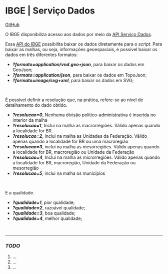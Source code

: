 # IBGE | Serviço Dados

[GitHub](https://github.com/open-geodata/br_ibge_api)

O IBGE disponibiliza acesso aos dados por meio da [API Serviço Dados](https://servicodados.ibge.gov.br/api/docs).

Essa [API do IBGE](https://servicodados.ibge.gov.br) possibilita baixar os dados diretamente para o _script_. Para baixar as malhas, ou seja, informações geoespaciais, é possivel baixar os dados em três diferentes formatos:

- **_?formato=application/vnd.geo+json_**, para baixar os dados em GeoJson;
- **_?formato=application/json_**, para baixar os dados em TopoJson;
- **_?formato=image/svg+xml_**, para baixar os dados em SVG;

<br>

É possível definir a resolução que, na prática, refere-se ao nível de detalhamento do dado obtido.

- **_?resolucao=0_**, Nenhuma divisão político-administrativa é inserida no interior da malha
- **_?resolucao=1_**, Inclui na malha as macrorregiões. Válido apenas quando a localidade for BR.
- **_?resolucao=2_**, Inclui na malha as Unidades da Federação. Válido apenas quando a localidade for BR ou uma macroregião
- **_?resolucao=3_**, inclui na malha as mesorregiões. Válido apenas quando a localidade for BR, macroregião ou Unidade da Federação
- **_?resolucao=4_**, Inclui na malha as microrregiões. Válido apenas quando a localidade for BR, macroregião, Unidade da Federação ou mesorregião
- **_?resolucao=5_**, inclui na malha os municípios

<br>

E a qualidade.

- **_?qualidade=1_**, pior qualidade;
- **_?qualidade=2_**, razoável qualidade;
- **_?qualidade=3_**, boa qualidade;
- **_?qualidade=4_**, melhor qualidade;

<br>

---

### _TODO_

1. ...
2. ...
3. ...
